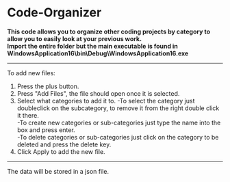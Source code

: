 # Code-Organizer
**This code allows you to organize other coding projects by category to allow you to easily look at your previous work.** <br>
**Import the entire folder but the main executable is found in WindowsApplication16\bin\Debug\WindowsApplication16.exe** <br>
****
To add new files:
1. Press the plus button.
2. Press "Add Files", the file should open once it is selected.
3. Select what categories to add it to.
  -To select the category just doubleclick on the subcategory, to remove it from the right double click it there.<br>
  -To create new categories or sub-categories just type the name into the box and press enter.<br>
  -To delete categories or sub-categories just click on the category to be deleted and press the delete key.<br>
4. Click Apply to add the new file.<br>
****
The data will be stored in a json file.<br>
